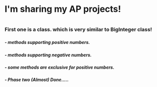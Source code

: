 <h1>I'm sharing my AP projects!<h1>  
<h3>First one is a class. which is very similar to BigInteger class!<h3>
<h5>- methods supporting positive numbers.</h5>  
<h5>- methods supporting negative numbers.</h5> 
<h5>- some methods are exclusive for positive numbers.</h5>  
<h5>-  Phase two  (Almost) Done.....</h5>
